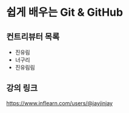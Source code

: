 # 쉽게 배우는 Git & GitHub

## 컨트리뷰터 목록

- 진유림
- 너구리
- 진유림림

## 강의 링크
https://www.inflearn.com/users/@jayjinjay